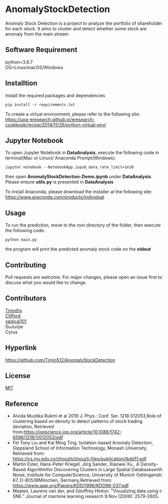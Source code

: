 # AnomalyStockDetection
Anomaly Stock Detection is a project to analyze the portfolio of shareholder for each stock. It aims to cluster and detect whether some stock are anomaly from the main stream 

## Software Requirement
python=3.6.7 <br>
OS=Linux/macOS/Windows

## Installtion
Install the required packages and dependencies
```
pip install -r requirements.txt
```

To create a virtual environment, please refer to the following site:
https://uoa-eresearch.github.io/eresearch-cookbook/recipe/2014/11/26/python-virtual-env/

## Jupyter Notebook
To open Jupyter Notebook in **DataAnalysis**, execute the following code in terminal(Mac or Linux)/ Anaconda Prompt(Windows):

```
jupyter notebook --NotebookApp.iopub_data_rate_limit=1e10
```

then open **AnomalyStockDetection-Demo.ipynb** under **DataAnalysis**. 
Please ensure **utils.py** is presented in **DataAnalysis**

To install Anaconda, please download the installer at the following site:
https://www.anaconda.com/products/individual

## Usage
To run the prediction, move to the root directory of the folder, then execute the following code:

```
python main.py
```

the program will print the predicted anomaly stock code on the **stdout**

## Contributing
Pull requests are welcome. For major changes, please open an issue first to discuss what you would like to change.

## Contributors
[Timothy](https://github.com/Timlo512) <br>
[Clifford](https://github.com/cliffordman) <br>
[yaqicai101](https://github.com/yaqicai101) <br>
SuJunjie <br>
Cyrus <br>

## Hyperlink
https://github.com/Timlo512/AnomalyStockDetection

## License
[MIT](https://choosealicense.com/licenses/mit/)

## Reference
- Alvida Mustika Rukmi et al 2019 J. Phys.: Conf. Ser. 1218 012053,Role of clustering based on density to detect patterns of stock trading deviation, Retrieved from:https://iopscience.iop.org/article/10.1088/1742-6596/1218/1/012053/pdf
- Fei Tony Liu and Kai Ming Ting, Isolation-based Anomaly Detection, Gippsland School of Information Technology, Monash University,​Retrieved from: https://cs.nju.edu.cn/zhouzh/zhouzh.files/publication/tkdd11.pdf
- Martin Ester, Hans-Peter Kriegel, Jiirg Sander, Xiaowei Xu., A Density-Based Algorithmfor Discovering Clusters in Large Spatial Databaseswith Noise, Institute for ComputerScience, University of Munich Oettingenstr. 67, D-80538Miinchen, Germany,​Retrieved from: https://www.aaai.org/Papers/KDD/1996/KDD96-037.pdf
- Maaten, Laurens van der, and Geoffrey Hinton. "Visualizing data using t-SNE." Journal of machine learning research 9.Nov (2008): 2579-2605.

